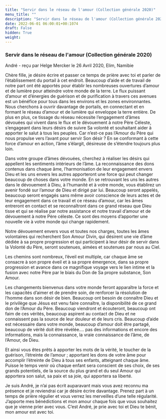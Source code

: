 ```yaml
---
title: "Servir dans le réseau de l'amour (Collection générale 2020)"
menu_title: ""
description: "Servir dans le réseau de l'amour (Collection générale 2020)"
date: 2022-06-01 06:00:01+00:1074
draft: False
hidden: True
weight:
---
```

### Servir dans le réseau de l'amour (Collection générale 2020)

André - reçu par Helge Mercker le 26 Avril 2020, Elim, Namibie

Chère fille, je désire écrire et passer ce temps de prière avec toi et parler de l’établissement du portail à cet endroit. Beaucoup d’aide et de travail de notre part ont été apportés pour établir les nombreuses ouvertures d’amour et de lumière pour atteindre votre monde de la terre. Le flux puissant d’amour et d’énergies de guérison et de purification à travers ces avenues est un bénéfice pour tous dans les environs et les zones environnantes. Nous cherchons à ouvrir davantage de portails, en connectant et en formant le réseau d’amour et de lumière qui enveloppe la terre entière. De plus en plus, ce tissage du réseau nécessite l’engagement d’âmes dévouées qui vivent dans le flux et le dévouement à notre Père Céleste, s’engageant dans leurs désirs de suivre Sa volonté et souhaitant aider à apporter le salut à tous les peuples. Car n’est-ce pas l’Amour du Père qui nous propulse vers l’avant pour servir Son désir ? En se conformant à cette force d’amour en action, l’âme s’élargit, désireuse de s’étendre toujours plus loin.

Dans votre groupe d’âmes dévouées, cherchez à réaliser les désirs qui appellent les sentiments intérieurs de l’âme. La reconnaissance des dons contenus dans chaque âme, l’harmonisation de leur engagement envers Dieu et les uns envers les autres apporteront une force qui peut changer beaucoup de choses dans votre monde. En se retrouvant les uns les autres dans le dévouement à Dieu, à l’humanité et à votre monde, vous établirez un avenir fondé sur l’amour de Dieu et dirigé par lui. Beaucoup seront appelés, beaucoup seront engagés sans même avoir conscience de leurs actes et de leur engagement dans ce travail et ce réseau d’amour, car les âmes entreront en contact et se reconnaîtront dans ce grand réseau que Dieu tisse et qui se réalise par notre assistance et notre travail d’amour et de dévouement à notre Père céleste. Ce sont des moyens d’apporter une nouvelle vie à votre monde qui change rapidement.

Notre dévouement envers vous et toutes nos charges, toutes les âmes volontaires qui recherchent Son Amour Divin, qui désirent une vie d’âme dédiée à sa propre progression et qui participent à leur désir de servir dans la Volonté du Père, seront soutenues, aimées et soutenues par nous au Ciel.

Les chemins sont nombreux, l’éveil est multiple, car chaque âme se consacre à son propre éveil et à sa propre émergence, dans sa propre progression et avance dans ce magnifique voyage vers le lien intime et la fusion avec notre Père par le biais du Don de Sa propre substance, Son Amour.

Les changements bienvenus dans votre monde feront apparaître la force et les capacités d’aimer et de prendre soin, de renforcer la résolution de l’homme dans son désir de bien. Beaucoup ont besoin de connaître Dieu et le privilège que Jésus est venu faire connaître, la disponibilité de ce grand don de l’Amour du Père. Beaucoup viendront et écouteront, beaucoup ont faim de ces vérités, beaucoup aspirent au contact de Dieu et ne connaissent pas la source de leur douleur et de leurs cris. Beaucoup d’aide est nécessaire dans votre monde, beaucoup d’amour doit être partagé, beaucoup de vérité doit être révélée…. pas des informations et encore des informations, mais la connaissance, la vraie connaissance de l’âme, de l’Amour, de Dieu.

Et ainsi vous êtes prêts à apporter les mots de la vérité, le toucher de la guérison, l’étreinte de l’amour ; apportant les dons de votre âme pour accomplir l’étreinte de Dieu à tous ses enfants, atteignant chaque âme. Puisse le temps venir où chaque enfant sera conscient de ses choix, de ses grands potentiels, de la source du plus grand et du seul Amour qui apportera son salut, sa paix et sa joie, qui apportera sa liberté.

Je suis André, je n’ai pas écrit auparavant mais vous avez reconnu ma présence et je reviendrai car je désire écrire davantage. Prenez part à un temps de prière régulier et vous verrez les merveilles d’une telle régularité. J’apporte mes bénédictions et mon amour chaque fois que vous souhaitez que je vienne prier avec vous. C’est André, je prie avec toi et Dieu te bénit, mon amour est avec toi.
